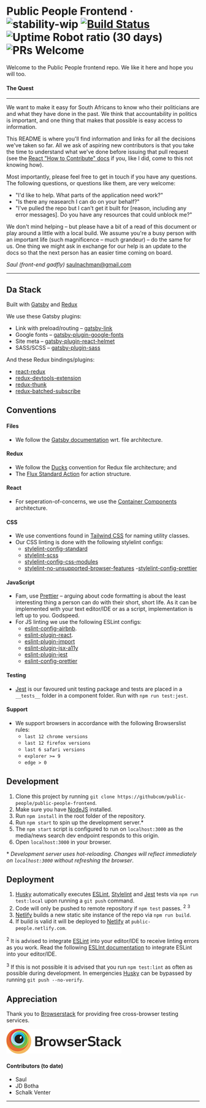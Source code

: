 # Public People Frontend &middot; ![stability-wip](https://img.shields.io/badge/stability-work_in_progress-lightgrey.svg) [![Build Status](https://travis-ci.org/public-people/public-people-frontend.svg?branch=master)](https://travis-ci.org/public-people/public-people-frontend) ![Uptime Robot ratio (30 days)](https://img.shields.io/uptimerobot/ratio/m780456713-527b0cb8b85abf879df15c02.svg) ![PRs Welcome](https://img.shields.io/badge/PRs-welcome-brightgreen.svg)

Welcome to the Public People frontend repo. We like it here and hope you will too.

#### The Quest

---

We want to make it easy for South Africans to know who their politicians are and what they have done in the past. We think that accountability in politics is important, and one thing that makes that possible is easy access to information.

This README is where you'll find information and links for all the decisions we've taken so far. All we ask of aspiring new contributors is that you take the time to understand what we've done before issuing that pull request (see the [React "How to Contribute" docs](https://reactjs.org/docs/how-to-contribute.html#sending-a-pull-request) if you, like I did, come to this not knowing how).

Most importantly, please feel free to get in touch if you have any questions. The following questions, or questions like them, are very welcome:

- "I'd like to help. What parts of the application need work?"
- "Is there any reasearch I can do on your behalf?"
- "I've pulled the repo but I can't get it built for [reason, including any error messages]. Do you have any resources that could unblock me?"

We don't mind helping – but please have a bit of a read of this document or play around a little with a local build. We assume you're a busy person with an important life (such magnificence – much grandeur) – do the same for us. One thing we might ask in exchange for our help is an update to the docs so that the next person has an easier time coming on board.

*Saul (front-end gadfly)*
[saulnachman@gmail.com](mailto:saulnachman@gmail.com)

---

## Da Stack

Built with [Gatsby](https://www.gatsbyjs.org/) and [Redux](https://redux.js.org/)

We use these Gatsby plugins:

- Link with preload/routing – [gatsby-link](https://www.npmjs.com/package/gatsby-link)
- Google fonts – [gatsby-plugin-google-fonts](https://www.npmjs.com/package/gatsby-plugin-google-fonts)
- Site meta – [gatsby-plugin-react-helmet](https://www.npmjs.com/package/gatsby-plugin-react-helmet)
- SASS/SCSS – [gatsby-plugin-sass](https://www.npmjs.com/package/gatsby-plugin-sass)

And these Redux bindings/plugins:

- [react-redux](https://www.npmjs.com/package/react-redux)
- [redux-devtools-extension](https://www.npmjs.com/package/redux-devtools-extension)
- [redux-thunk](https://www.npmjs.com/package/redux-thunk)
- [redux-batched-subscribe](redux-batched-subscribe)

## Conventions

#### Files

- We follow the [Gatsby documentation](https://www.gatsbyjs.org/docs/) wrt. file architecture.

#### Redux

- We follow the [Ducks](https://github.com/erikras/ducks-modular-redux) convention for Redux file architecture; and
- The [Flux Standard Action](https://github.com/redux-utilities/flux-standard-action) for action structure.

#### React

- For seperation-of-concerns, we use the [Container Components](https://medium.com/@learnreact/container-components-c0e67432e005) architecture.

#### CSS

- We use conventions found in [Tailwind CSS](http://tailwindcss.com/) for naming utility classes.
- Our CSS linting is done with the following stylelint configs:
  - [stylelint-config-standard](stylelint-config-standard)
  - [stylelint-scss](https://www.npmjs.com/package/stylelint-scss)
  - [stylelint-config-css-modules](https://www.npmjs.com/package/stylelint-config-css-modules)
  - [stylelint-no-unsupported-browser-features](https://www.npmjs.com/package/stylelint-no-unsupported-browser-features) -[stylelint-config-prettier](https://github.com/prettier/stylelint-config-prettier)

#### JavaScript

- Fam, use [Prettier](https://github.com/prettier/prettier) – arguing about code formatting is about the least interesting thing a person can do with their short, short life. As it can be implemented with your text editor/IDE or as a script, implementation is left up to you. Godspeed.
- For JS linting we use the following ESLint configs:
  - [eslint-config-airbnb](https://www.npmjs.com/package/eslint-config-airbnb).
  - [eslint-plugin-react](https://www.npmjs.com/package/eslint-plugin-react).
  - [eslint-plugin-import](https://www.npmjs.com/package/eslint-plugin-import)
  - [eslint-plugin-jsx-a11y](https://www.npmjs.com/package/eslint-plugin-jsx-a11y)
  - [eslint-plugin-jest](https://www.npmjs.com/package/eslint-plugin-jest)
  - [eslint-config-prettier](https://github.com/prettier/eslint-config-prettier)

#### Testing

- [Jest](https://facebook.github.io/jest/) is our favoured unit testing package and tests are placed in a `__tests__` folder in a component folder. Run with `npm run test:jest`.

#### Support

- We support browsers in accordance with the following Browserslist rules:
  - `last 12 chrome versions`
  - `last 12 firefox versions`
  - `last 6 safari versions`
  - `explorer >= 9`
  - `edge > 0`

## Development

1.  Clone this project by running `git clone https://githubcom/public-people/public-people-frontend`.
2.  Make sure you have [NodeJS](https://nodejs.org/en/) installed.
3.  Run `npm install` in the root folder of the repository.
4.  Run `npm start` to spin up the development server.\*
5.  The `npm start` script is configured to run on `localhost:3000` as the media/news search dev endpoint responds to this origin.
6.  Open `localhost:3000` in your browser.

\* _Development server uses hot-reloading. Changes will reflect immediately on `localhost:3000` without refreshing the browser_.

## Deployment

1.  [Husky](https://www.npmjs.com/package/husky) automatically executes [ESLint](https://eslint.org/), [Stylelint](https://stylelint.io/) and [Jest](https://facebook.github.io/jest/) tests via `npm run test:local` upon running a `git push` command.
2.  Code will only be pushed to remote repository if `npm test` passes. <sup>2</sup> <sup>3</sup>
3.  [Netlify](https://www.netlify.com/) builds a new static site instance of the repo via `npm run build`.
4.  If build is valid it will be deployed to [Netlify](https://www.netlify.com/) at `public-people.netlify.com`.

<sup>2</sup> It is advised to integrate [ESLint](https://eslint.org/) into your editor/IDE to receive linting errors as you work. Read the following [ESLInt documentation](https://eslint.org/docs/user-guide/integrations#editors) to integrate ESLint into your editor/IDE.

<sup>3</sup> If this is not possible it is advised that you run `npm test:lint` as often as possible during development. In emergencies [Husky](https://www.npmjs.com/package/husky) can be bypassed by running `git push --no-verify`.

## Appreciation

Thank you to [Browserstack](https://www.browserstack.com/) for providing free cross-browser testing services.

[![](tooling/documentation/browserstack.png)](https://www.browserstack.com)

#### Contributors (to date)

- Saul
- JD Botha
- Schalk Venter

---

